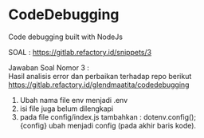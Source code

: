 # CodeDebugging

Code debugging built with NodeJs

SOAL : https://gitlab.refactory.id/snippets/3 <br>

Jawaban Soal Nomor 3 : <br>
Hasil analisis error dan perbaikan terhadap repo berikut https://gitlab.refactory.id/glendmaatita/codedebugging <br>
1. Ubah nama file env menjadi .env
2. isi file juga belum dilengkapi
3. pada file config/index.js tambahkan :
    dotenv.config(); <br>
    {config} ubah menjadi config (pada akhir baris kode).
    
